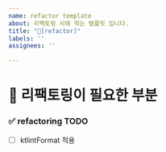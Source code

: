 ```yaml
---
name: refactor template
about: 리팩토링 시에 적는 템플릿 입니다.
title: "🔨[refactor]"
labels: ''
assignees: ''

---
```


# 🔨 리팩토링이 필요한 부분


### ✅ refactoring TODO
<!-- 리팩토링 투두  -->
- [ ] ktlintFormat 적용
